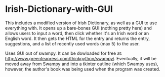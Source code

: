 Irish-Dictionary-with-GUI
=========================

This includes a modified version of Irish Dictionary, as well as a GUI to use everything with. It opens up a bare-bones
GUI (nothing pretty here) and allows users to input a word, then click whether it's an Irish word or an English word.
It then gets the HTML for the entry and returns the entry, suggestions, and a list of recently used words (max 5) to
the user. 

Uses GUI out of swampy. It can be dowloaded for free at: http://www.greenteapress.com/thinkpython/swampy/. Eventually,
it will be moved away from Swampy and into a tkinter outline (which Swampy uses), however, the author's book was being
used when the program was created.
